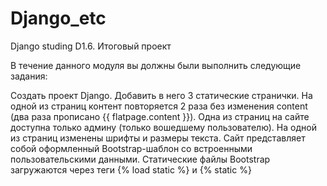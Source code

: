 # Django_etc
Django studing
D1.6. Итоговый проект


В течение данного модуля вы должны были выполнить следующие задания:

Создать проект Django.
Добавить в него 3 статические странички.
На одной из страниц контент повторяется 2 раза без изменения content (два раза прописано {{ flatpage.content }}).
Одна из страниц на сайте доступна только админу (только вошедшему пользователю).
На одной из страниц изменены шрифты и размеры текста.
Сайт представляет собой оформленный Bootstrap-шаблон со встроенными пользовательскими данными.
Статические файлы Bootstrap загружаются через теги {% load static %} и {% static %}
